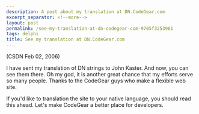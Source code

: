 ```yaml
---
description: A post about my translation at DN.CodeGear.com
excerpt_separator: <!--more-->
layout: post
permalink: /see-my-translation-at-dn-codegear-com-9705f3253961
tags: delphi
title: See my translation at DN.CodeGear.com
---
```

(CSDN Feb 02, 2006)

I have sent my translation of DN strings to John Kaster. And now, you can see them there. Oh my god, it is another great chance that my efforts serve so many people. Thanks to the CodeGear guys who make a flexible web site.
<!--more-->

If you'd like to translation the site to your native language, you should read this ahead. Let's make CodeGear a better place for developers.
